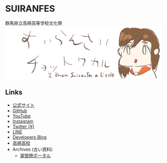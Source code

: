 # SUIRANFES
群馬県立高崎高等学校文化祭
[![img](/img/logo.png)](https://github.com/suiranfes)

## Links
- [公式サイト](https://suiranfes.blue)
- [GitHub](https://github.com/suiranfes)
- [YouTube](https://www.youtube.com/@suiranfestivalweb)
- [Instagram](https://www.instagram.com/suiranfes_tktk)
- [Twitter (X)](https://twitter.com/suiranfes)
- [LINE](http://nav.cx/hL3RAkF)
- [Developers Blog](https://blog.suiranfes.blue)
- [高崎高校](https://takasaki-hs.gsn.ed.jp)
- Archives (古い資料)
  - [翠巒祭ポータル](https://suiranfes.github.io)
